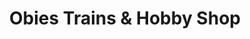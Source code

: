 ---
title: "Obies Trains & Hobby Shop"
url: /apache-junction/obies-trains-and-hobby-shop/
shop: model
---